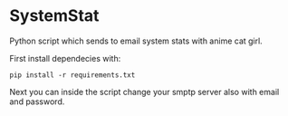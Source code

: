 # SystemStat
Python script which sends to email system stats with anime cat girl.

First install dependecies with:

` pip install -r requirements.txt `


Next you can inside the script change your smptp server also with email and password.

